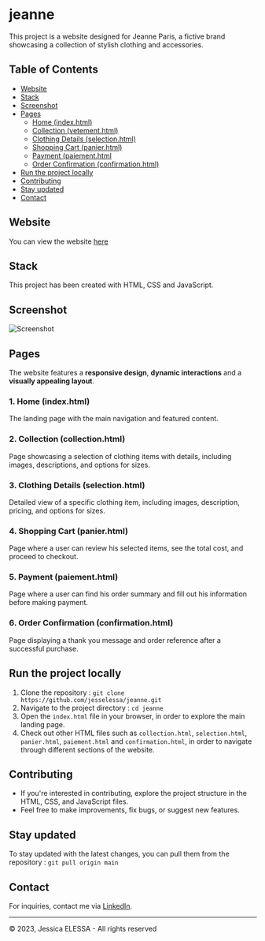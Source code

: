 # jeanne

This project is a website designed for Jeanne Paris, a fictive brand showcasing a collection of stylish clothing and accessories.

## Table of Contents

- [Website](#website)
- [Stack](#stack)
- [Screenshot](#screenshot)
- [Pages](#pages)
  - [Home (index.html)](#1-home-indexhtml)
  - [Collection (vetement.html)](#2-collection-collectionhtml)
  - [Clothing Details (selection.html)](#3-clothing-details-selectionhtml)
  - [Shopping Cart (panier.html)](#4-shopping-cart-panierhtml)
  - [Payment (paiement.html](#5-payment-paiementhtml)
  - [Order Confirmation (confirmation.html)](#6-order-confirmation-confirmationhtml)
- [Run the project locally](#run-the-project-locally)
- [Contributing](#contributing)
- [Stay updated](#stay-updated)
- [Contact](#contact)

## Website

You can view the website [here](https://jesselessa.github.io/jeanne/)

## Stack

This project has been created with HTML, CSS and JavaScript.

## Screenshot

![Screenshot](./images/screenshot/screenshot.png)

## Pages

The website features a **responsive design**, **dynamic interactions** and a **visually appealing layout**.

### 1. Home (index.html)

The landing page with the main navigation and featured content.

### 2. Collection (collection.html)

Page showcasing a selection of clothing items with details, including images, descriptions, and options for sizes.

### 3. Clothing Details (selection.html)

Detailed view of a specific clothing item, including images, description, pricing, and options for sizes.

### 4. Shopping Cart (panier.html)

Page where a user can review his selected items, see the total cost, and proceed to checkout.

### 5. Payment (paiement.html)

Page where a user can find his order summary and fill out his information before making payment.

### 6. Order Confirmation (confirmation.html)

Page displaying a thank you message and order reference after a successful purchase.

## Run the project locally

1. Clone the repository : `git clone https://github.com/jesselessa/jeanne.git`
2. Navigate to the project directory : `cd jeanne`
3. Open the `index.html` file in your browser, in order to explore the main landing page.
4. Check out other HTML files such as `collection.html`, `selection.html`, `panier.html`, `paiement.html` and `confirmation.html`, in order to navigate through different sections of the website.

## Contributing

- If you're interested in contributing, explore the project structure in the HTML, CSS, and JavaScript files.
- Feel free to make improvements, fix bugs, or suggest new features.

## Stay updated

To stay updated with the latest changes, you can pull them from the repository : `git pull origin main`

## Contact

For inquiries, contact me via [LinkedIn](https://www.linkedin.com/in/jesselessa/).

---

&copy; 2023, Jessica ELESSA - All rights reserved
